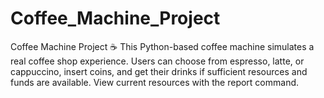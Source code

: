 # Coffee_Machine_Project

Coffee Machine Project ☕️
This Python-based coffee machine simulates a real coffee shop experience. Users can choose from espresso, latte, or cappuccino, insert coins, and get their drinks if sufficient resources and funds are available. View current resources with the report command.
